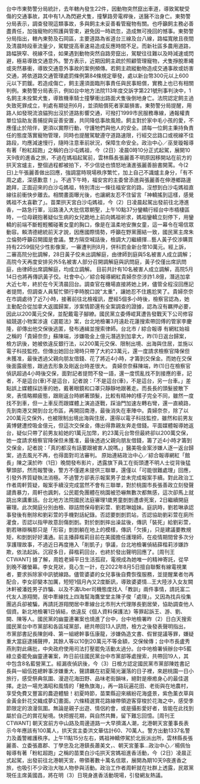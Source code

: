 台中市東勢警分局統計，去年轄內發生22件，因動物突然竄出車道，導致駕駛受傷的交通事故，其中有1人為閃避犬隻，撞擊路旁電桿後，送醫不治身亡。東勢警分局表示，調查發現這類事故，多與飼主未妥善看管寵物有關。也呼籲飼主務必善盡責任，加強寵物的照護與管束，避免因一時疏忽，造成無可挽回的憾事。東勢警分局指出，轄內東勢及石岡區，主要道路為省道台三線及台八線，路幅寬敞且夜間及清晨時段車流量少，駕駛提高車速易造成反應時間不足。而新社區多農用道路，路幅狹窄、視線不佳，如果遇到動物突然自路旁竄出，駕駛往往難以及時減速或閃避，極易導致交通意外。警方表示，近期因飼主疏於照顧管理寵物，犬隻掙脫牽繩或突然暴衝，導致交通意外事故的案例頻傳。若飼主疏縱動物造成交通事故或妨害交通，將依道路交通管理處罰條例第84條規定舉發，處以新台幣300元以上600元以下罰鍰。若造成傷亡，飼主還須面臨刑事責任與民事賠償，實務上也已有相關判例。東勢警分局表示，例如台中地方法院113年度交訴字第221號刑事判決中，1名飼主未拴緊犬隻，導致機車騎士撞擊衝出路面犬隻後倒地身亡。法院認定飼主過失致死罪成立，判處有期徒刑6月，並須賠償死者家屬損害。東勢警分局提醒，用路人如發現流浪貓狗出沒於道路影響交通，可撥打1999市民服務專線，通報權責單位協助友善捕捉與妥善安置，共同降低事故風險。飼主對於家中毛小孩的愛，不應僅止於陪伴，更須以實際行動，守護牠們與他人的安全。請每一位飼主秉持負責任的態度落實寵物管理，同時也提醒駕駛遵守道路速限，行經交岔路口或視線不佳路段，均應減速慢行，隨時注意車前狀況，保障生命安全。政治中心／巫旻璇報導有著「粉紅超跑」之稱的白沙屯媽祖，今（2日）凌晨0時10分正式起駕，展開10天9夜的進香之旅，不過在媽祖起駕前，雲林縣長張麗善不明原因移開站在前方的拱天宮爐主，整個過程都被拍下，不少信徒也憤怒地湧進張麗善臉書開罵。今(2日)上午張麗善做出回應，強調當時現場秩序繁忙，加上自己不識爐主身分，「有不周之處，深感歉意！」。不過下午時，福安宮的主委曾添進與張麗善在伸港鄉路邊跪拜，正面迎來的白沙屯媽祖，特別清出一條往福安宮的路，沒想到白沙屯媽祖直線往前衝快步離去。相關畫面曝光後，也讓網友忍不住留言「神轎搖到這樣，感覺媽祖不太喜歡了」。苗栗拱天宮白沙屯媽祖，今（2）日凌晨起駕出發前往北港進香，一路急行軍，沿路湧入大批信眾朝聖，上午10點37分鑾轎行經台中市梧棲區時，一位母親抱著疑似生病的女兒跪地上前向媽祖祈求，媽祖鑾轎立刻停下，用鑾轎的前端不斷輕輕觸碰著女童的胸口，像是在溫柔地安撫女童，這一幕令在場信眾動容。賴清德總統前天才說，因應國際情勢，呼籲在野黨團結一致，國民黨主席朱立倫勢呼籲召開國是會議。雙方隔空喊話後，檢調大刀繼續揮...藝人黃子佼涉購買持有2259個兒少性影像案，一審遭判刑8月，併科罰金新台幣10萬元。經上訴，二審高院分批調解，28日黃子佼未出調解庭，由律師到庭與5名被害人成立調解；高院今天再度安排另外5名被害人部分召開調解庭與訊問庭，黃子佼僅出席訊問庭，由律師出席調解庭，均成立調解。
目前共計有10名被害人成立調解，高院5月14日也將再傳訊黃子佼。社會中心／綜合報導網紅貴婦奈奈涉詐1.8億，潛逃加拿大近七年，終於在今天清晨回台。調查官在機場直接將她上銬，儘管全程沒回應記者提問，但調查人員幫忙領行李時脫口說"太重"，讓她忍不住尷尬笑了。貴婦奈奈在市調處待了近7小時，接著前往北檢複訊，歷經5個多小時後，檢察官認為，她主動配合從加拿大返國歸案，涉案情節還有全案調查的證據，認為沒有羈押必要，因此以200萬元交保，並配戴電子腳繚。國民黨立委傅崐萁遭告發戰天下公司修容組競選小物案涉違《選罷法》案，台北地檢署3月遠赴花蓮搜索帶回傅的管家李慶隆，卻傳出他交保後逃匿，發布通緝並搜索律師。台北市 / 綜合報導 有網紅始祖之稱的「貴婦奈奈」蘇陳端，涉嫌吸金上億元潛逃到加拿大，昨(1)日返台歸案，檢方訊後，她被依違反銀行法，以200萬元交保、限制出境、出海與住居，並施以電子科技監控。但傳出她回台灣時只帶了大約23萬元，還一度請求檢察官降保但未獲准，最後透過父親向朋友借錢、花了將近4小時，才籌到交保金。而她在交保後面露疲態，跟過去形象及剛返台時差很大。 貴婦奈奈蘇陳端，昨(1)日在檢察官偵訊超過4小時後交保，面對記者提問不發一語，還一度慌亂找不到接應的車，記者，不是這台(車)不是這台，記者說：「不是這台(車)，不是這台，另一台車。」差點誤上媒體採訪車的她，戴著眼鏡和口罩只靜靜地跟著走。而長長的頭髮披散下來，表情略顯疲態，跟剛返台時綁著頭髮，比較有精神的樣子完全不同，雖然一度找不到車，但一上車反而跟媒體上演追逐戰，踩油門加速左轉右彎，還一直繞路，先到南港又開到台北市區，再開回南港，最後消失在車陣中。貴婦奈奈，除了以200萬元交保外，也被限制出境出海與住居，還得以電子科技監控，雖然和前男友黃博健遭控吸金億元，但這次交保金，傳出得靠親友奔走借錢。平面媒體報導她返台，疑似只帶了前男友給她的1萬元加幣，約23萬元台幣但最終卻以200萬交保，她一度請求檢察官降保但未獲准，最後透過父親向朋友借錢，籌了近4小時才籌到交保金，記者說：「真的都沒有話要跟被害人說嗎。」醫美吸金案涉嫌人逐一返台歸案，過去風光不再，也得面對司法審判。  原始連結政治中心／綜合報導網紅「館長」陳之漢於昨（1日）晚間發布影片，透露旗下員工在街頭遭不明人士從背後猛擊頭部，然而報警後，警方不僅遲未提供三聯單，還僅以「可能很難處理」回應，引發外界質疑執法消極。不過警方卻表示報案男子並未完成報案手續。對此政治工作者周軒質疑，報案手續沒完成當然不會有三聯單，對於桃園市長張善政立刻發聲譴責暴力，周軒也諷刺，公民罷免團體在桃園被恐嚇無數次都無感，這次卻馬上就跳出來講重話。台北地方法院國民法庭審理1歲男童剴剴遭虐死案，2日繼續開庭審理。此次開庭分別由檢、辯詰問保母劉彩萱、劉若琳姐妹。庭訊時，劉若琳承認事發後有刪除和劉彩萱的手機對話紀錄。否認要剴剴罰站，否認協助劉彩萱在廁所灌食，否認以指甲故意刮傷剴剴。對於剴剴摔出澡盆後，傳訊「裝死」給劉彩萱，劉若琳辯稱那只是「形容」剴剴躺在地上的模樣，傳訊「欠揍」，只是建議要教規矩，和剴剴好好溝通。前主播薛楷莉目前在美國擔任護理師，在疫情期間曾多次分享護理故事，不過近日再度捲入「削凱子」爭議，台北地檢署偵結薛楷莉涉嫌詐欺，依法起訴。沉寂多日，薛楷莉回台，也終於發出聲明回應了。[周刊王CTWANT] 據了解，周姓老婦平日生活孤寂，電視成為她唯一的精神寄託，從早到晚不離螢幕。李女見狀，竟心生一計，在2022年8月5日擅自聯繫有線電視業者，要求拆除家中訊號線路。儘管婆婆的女兒事後自費恢復服務，並提醒業者勿再配合，李女卻變本加厲，短短1個月內又2度斷訊，導致婆婆情...王大陸涉入女友闕沐軒被潘姓男子詐騙、以及不滿Uber司機態度找人「教訓」兩件事情，請託富二代友人游翔閔，居中牽線找上四海幫海鷹堂堂主陳子俊「處理」。又因為找兵役集團逃兵卻被騙，再請託游翔閔居中牽線台北市刑大代理隊長劉居榮，協助調查他人個資。新北地檢署1日偵結，依違反《個人資料保護法》等罪起訴王、游、劉、闕、陳等人。國民黨的幽靈連署案也燒進了台中，台中地檢署昨（2）日白天搜索國民黨台中市黨部和各區域黨部，總共帶回13人訊問，檢方之後發表聲明指出，市黨部書記長陳劍峰、第一組總幹事伍康龍，涉嫌偽造文書、假冒提議等罪，嫌疑重大當庭逮捕聲押，其餘人等以10到20萬元不等金額，交保候傳；台中市長盧秀燕則對此痛批，中央政府使用司法打壓罷免活動太過分。台中地檢署偵辦台中5藍綠立委罷免幽靈連署案，昨日前往國民黨台中市黨部等處搜索，共帶回19人，其中包含8名藍營黨工。經漏夜偵訊後，今（3）日檢方認定國民黨市黨部陳姓書記長與一組伍姓總幹事涉嫌重大，聲請羈在初夏陽光灑落的日子裡，來趟桃園一日小旅行，感受祭典氛圍、漫遊花海田野、品味老街韻味，絕對是療癒身心的最佳選擇。走訪一場充滿昭和風情的「鯉魚旗海」，再一路玩遍花田、老街與在地農村，享受免費又豐富的農遊體驗！初夏時節，苗栗縣迎來繽紛花海盛景，紫色薰衣草與金黃金針花交織成夢幻畫面。六條精選賞花路線帶領遊客穿梭於花海之中，感受季節限定的浪漫氛圍。無論是親子出遊、情侶約會，或是攝影愛好者，皆能在此找到屬於自己的賞花秘境。快把握花期，與自然共舞，留下難忘回憶。[周刊王CTWANT] 朝天宮前方中山路及周邊道路一大早擠滿人潮，北港朝天宮董事長表示今年應該有100萬人，拱天宮主委洪文華估計60、70萬人。警方出動1337名警力及義警維護秩序。上午11點15分左右，媽祖神轎停駕於北辰派出所，雲林縣長張麗善、立委張嘉郡、丁學忠及北港鎮長蕭美文，、朝天宮董事...政治中心／楊佩怡報導有著「粉紅超跑」之稱的苗栗白沙屯拱天宮媽祖進香活動，今（2日）凌晨正式起駕，出發前往北港朝天宮，帶領著數十萬名信眾，展開為期10天9夜進香之旅，也吸引不少政治大咖人物參與活動。政治工作者周軒就在社群上透露，民眾黨現任主席黃國昌，將在明（3）日現身進香活動現場，引發網友熱議。